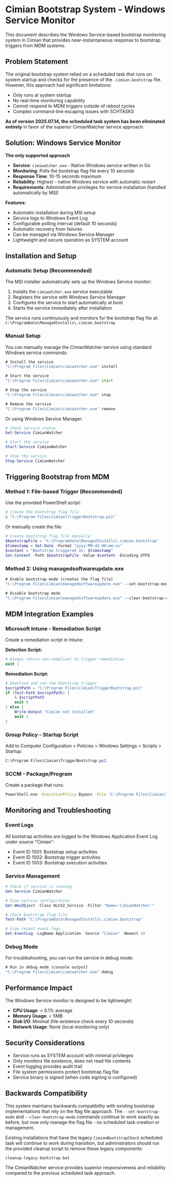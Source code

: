 # Cimian Bootstrap System - Windows Service Monitor

This document describes the Windows Service-based bootstrap monitoring system in Cimian that provides near-instantaneous response to bootstrap triggers from MDM systems.

## Problem Statement

The original bootstrap system relied on a scheduled task that runs on system startup and checks for the presence of the `.cimian.bootstrap` file. However, this approach had significant limitations:

- Only runs at system startup
- No real-time monitoring capability
- Cannot respond to MDM triggers outside of reboot cycles
- Complex command-line escaping issues with SCHTASKS

**As of version 2025.07.14, the scheduled task system has been eliminated entirely** in favor of the superior CimianWatcher service approach.

## Solution: Windows Service Monitor

**The only supported approach**

- **Service**: `cimiwatcher.exe` - Native Windows service written in Go
- **Monitoring**: Polls the bootstrap flag file every 10 seconds
- **Response Time**: 10-15 seconds maximum
- **Reliability**: Highest - native Windows service with automatic restart
- **Requirements**: Administrative privileges for service installation (handled automatically by MSI)

**Features:**
- Automatic installation during MSI setup
- Service logs to Windows Event Log
- Configurable polling interval (default 10 seconds)
- Automatic recovery from failures
- Can be managed via Windows Service Manager
- Lightweight and secure operation as SYSTEM account

## Installation and Setup

### Automatic Setup (Recommended)

The MSI installer automatically sets up the Windows Service monitor:

1. Installs the `cimiwatcher.exe` service executable
2. Registers the service with Windows Service Manager
3. Configures the service to start automatically at boot
4. Starts the service immediately after installation

The service runs continuously and monitors for the bootstrap flag file at:
`C:\ProgramData\ManagedInstalls\.cimian.bootstrap`

### Manual Setup

You can manually manage the CimianWatcher service using standard Windows service commands:

```cmd
# Install the service
"C:\Program Files\Cimian\cimiwatcher.exe" install

# Start the service
"C:\Program Files\Cimian\cimiwatcher.exe" start

# Stop the service
"C:\Program Files\Cimian\cimiwatcher.exe" stop

# Remove the service
"C:\Program Files\Cimian\cimiwatcher.exe" remove
```

Or using Windows Service Manager:
```powershell
# Check service status
Get-Service CimianWatcher

# Start the service
Start-Service CimianWatcher

# Stop the service
Stop-Service CimianWatcher
```

## Triggering Bootstrap from MDM

### Method 1: File-based Trigger (Recommended)

Use the provided PowerShell script:
```powershell
# Create the bootstrap flag file
& "C:\Program Files\Cimian\TriggerBootstrap.ps1"
```

Or manually create the file:
```powershell
# Create bootstrap flag file manually
$bootstrapFile = "C:\ProgramData\ManagedInstalls\.cimian.bootstrap"
$timestamp = Get-Date -Format "yyyy-MM-dd HH:mm:ss"
$content = "Bootstrap triggered at: $timestamp"
Set-Content -Path $bootstrapFile -Value $content -Encoding UTF8
```

### Method 2: Using managedsoftwareupdate.exe

```cmd
# Enable bootstrap mode (creates the flag file)
"C:\Program Files\Cimian\managedsoftwareupdate.exe" --set-bootstrap-mode

# Disable bootstrap mode
"C:\Program Files\Cimian\managedsoftwareupdate.exe" --clear-bootstrap-mode
```

## MDM Integration Examples

### Microsoft Intune - Remediation Script

Create a remediation script in Intune:

**Detection Script:**
```powershell
# Always return non-compliant to trigger remediation
exit 1
```

**Remediation Script:**
```powershell
# Download and run the bootstrap trigger
$scriptPath = "C:\Program Files\Cimian\TriggerBootstrap.ps1"
if (Test-Path $scriptPath) {
    & $scriptPath
    exit 0
} else {
    Write-Output "Cimian not installed"
    exit 1
}
```

### Group Policy - Startup Script

Add to Computer Configuration > Policies > Windows Settings > Scripts > Startup:

```powershell
C:\Program Files\Cimian\TriggerBootstrap.ps1
```

### SCCM - Package/Program

Create a package that runs:
```cmd
PowerShell.exe -ExecutionPolicy Bypass -File "C:\Program Files\Cimian\TriggerBootstrap.ps1"
```

## Monitoring and Troubleshooting

### Event Logs

All bootstrap activities are logged to the Windows Application Event Log under source "Cimian":

- Event ID 1001: Bootstrap setup activities
- Event ID 1002: Bootstrap trigger activities  
- Event ID 1003: Bootstrap execution activities

### Service Management

```powershell
# Check if service is running
Get-Service CimianWatcher

# View service configuration
Get-WmiObject -Class Win32_Service -Filter "Name='CimianWatcher'"

# Check bootstrap flag file
Test-Path "C:\ProgramData\ManagedInstalls\.cimian.bootstrap"

# View recent event logs
Get-EventLog -LogName Application -Source "Cimian" -Newest 10
```

### Debug Mode

For troubleshooting, you can run the service in debug mode:

```cmd
# Run in debug mode (console output)
"C:\Program Files\Cimian\cimiwatcher.exe" debug
```

## Performance Impact

The Windows Service monitor is designed to be lightweight:

- **CPU Usage**: < 0.1% average
- **Memory Usage**: < 5MB 
- **Disk I/O**: Minimal (file existence check every 10 seconds)
- **Network Usage**: None (local monitoring only)

## Security Considerations

- Service runs as SYSTEM account with minimal privileges
- Only monitors file existence, does not read file contents
- Event logging provides audit trail
- File system permissions protect bootstrap flag file
- Service binary is signed (when code signing is configured)

## Backwards Compatibility

This system maintains backwards compatibility with existing bootstrap implementations that rely on the flag file approach. The `--set-bootstrap-mode` and `--clear-bootstrap-mode` commands continue to work exactly as before, but now only manage the flag file - no scheduled task creation or management.

Existing installations that have the legacy `CimianBootstrapCheck` scheduled task will continue to work during transition, but administrators should run the provided cleanup script to remove these legacy components:

```cmd
cleanup-legacy-bootstrap.bat
```

The CimianWatcher service provides superior responsiveness and reliability compared to the previous scheduled task approach.
